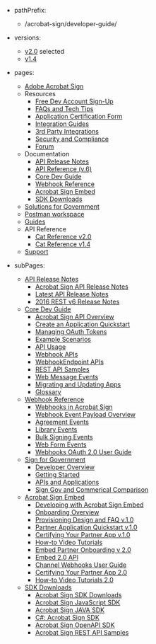 - pathPrefix:
    - /acrobat-sign/developer-guide/

- versions:
    - [v2.0](/) selected
    - [v1.4](https://github.com/AdobeDocs/dev-site)

- pages:
    - [Adobe Acrobat Sign](/overview)
    - Resources
        - [Free Dev Account Sign-Up](https://www.adobe.com/sign/developer-form.html)
        - [FAQs and Tech Tips](https://www.adobe.com/go/acrobatsigntechblog)
        - [Application Certification Form](https://www.adobe.com/go/esign-dev-cert)
        - [Integration Guides](https://www.adobe.com/go/acrobatsignintegrations)
        - [3rd Party Integrations](https://exchange.adobe.com/apps/browse/?product=SIGN&amp;sort=MOST_RECENT)
        - [Security and Compliance](https://www.adobe.com/trust/resources.html)
        - [Forum](https://www.adobe.com/go/acrobatsigndevforum)
    - Documentation
        - [API Release Notes](/overview/releasenotes)
        - [API Reference (v.6)](https://secure.na1.adobesign.com/public/docs/restapi/v6)
        - [Core Dev Guide](/overview/developer_guide)
        - [Webhook Reference](/overview/acrobat_sign_events)
        - [Acrobat Sign Embed](/overview/embedpartner)
        - [SDK Downloads](/overview/sdks)
    - [Solutions for Government](/overview/signgov/)
    - [Postman workspace](https://www.adobe.com/go/acrobatsignpostman)
    - [Guides](/guides/)
    - API Reference
        - [Cat Reference v2.0](/api/index.md)
        - [Cat Reference v1.4](/api/1-4.md)
    - [Support](/support/)

- subPages:
    - [API Release Notes](/overview/releasenotes)
        - [Acrobat Sign API Release Notes](/overview/releasenotes)
        - [Latest API Release Notes](/overview/releasenotes/acrobatsignreleasenotes)
        - [2016 REST v6 Release Notes](/overview/releasenotes/v6releasenotes)
    - [Core Dev Guide](/overview/developer_guide)
        - [Acrobat Sign API Overview](/overview/developer_guide)
        - [Create an Application Quickstart](/overview/developer_guide/gstarted)
        - [Managing OAuth Tokens](/overview/developer_guide/oauth)
        - [Example Scenarios](/overview/developer_guide/scenarios)
        - [API Usage](/overview/developer_guide/apiusage)
        - [Webhook APIs](/overview/developer_guide/webhookapis)
        - [WebhookEndpoint APIs](/overview/developer_guide/webhook-endpoint-api)
        - [REST API Samples](/overview/developer_guide/samples)
        - [Web Message Events](/overview/developer_guide/events)
        - [Migrating and Updating Apps](/overview/developer_guide/migrating)
        - [Glossary](/overview/developer_guide/glossary)
    - [Webhook Reference](/overview/acrobat_sign_events)
        - [Webhooks in Acrobat Sign](/overview/acrobat_sign_events)
        - [Webhook Event Payload Overview](/overview/acrobat_sign_events/webhookpayloadoverview)
        - [Agreement Events](/overview/acrobat_sign_events/webhookeventsagreements)
        - [Library Events](/overview/acrobat_sign_events/webhookeventslibrary)
        - [Bulk Signing Events](/overview/acrobat_sign_events/webhookeventsmegasign)
        - [Web Form Events](/overview/acrobat_sign_events/webhookeventswidget)
        - [Webhooks OAuth 2.0 User Guide](/overview/acrobat_sign_events/webhooks-oauth-2.0)
    - [Sign for Government](/overview/signgov)
        - [Developer Overview](/overview/signgov/index.md)
        - [Getting Started](/overview/signgov/gstarted)
        - [APIs and Applications](/overview/signgov/apps)
        - [Sign Gov and Commerical Comparison](/overview/signgov/diffs)
    - [Acrobat Sign Embed](/overview/embedpartner)
        - [Developing with Acrobat Sign Embed](/overview/embedpartner)
        - [Onboarding Overview](/overview/embedpartner/onboarding)
        - [Provisioning Design and FAQ v.1.0](/overview/embedpartner/provisioningfaq)
        - [Partner Application Quickstart v.1.0](/overview/embedpartner/gstarted)
        - [Certifying Your Partner App v.1.0](/overview/embedpartner/partnercertification)
        - [How-to Video Tutorials](/overview/embedpartner/videos)
        - [Embed Partner Onboarding v 2.0](/overview/embedpartner/onboarding2)
        - [Embed 2.0 API](/overview/embedpartner/embedapi2)
        - [Channel Webhooks User Guide](/overview/embedpartner/channel_webhooks)
        - [Certifying Your Partner App 2.0](/overview/embedpartner/partnercertification2)
        - [How-to Video Tutorials 2.0](/overview/embedpartner/videos2)
    - [SDK Downloads](/overview/sdks)
        - [Acrobat Sign SDK Downloads](/overview/sdks)
        - [Acrobat Sign JavaScript SDK](/overview/sdks/js)
        - [Acrobat Sign JAVA SDK](/overview/sdks/java)
        - [C#: Acrobat Sign SDK](/overview/sdks/csharp)
        - [Acrobat Sign OpenAPI SDK](/overview/sdks/openapi)
        - [Acrobat Sign REST API Samples](/overview/sdks/rest)
